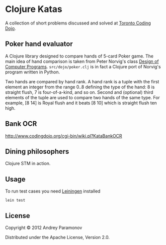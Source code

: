 # Clojure Katas

A collection of short problems discussed and solved at
[Toronto Coding Dojo](http://www.meetup.com/Toronto-Coding-Dojo/).

## Poker hand evaluator

A Clojure library designed to compare hands of 5-card Poker game.
The main idea of hand comparison is taken from Peter Norvig's class
[Design of Computer Programs](http://www.youtube.com/playlist?list=PL818D7B4539EED6D3).
`src/dojo/poker.clj` is in fact a Clojure port of Norvig's program written in Python.

Two hands are compared by hand rank. A hand rank is a tuple with the first
element an integer from the range 0..8 defining the type of the hand: 8 is
straight flush, 7 is four-of-a-kind, and so on.
Second and (optional) third elements of the tuple are used to compare two
hands of the same type. For example, [8 14] is Royal flush and it beats
[8 10] which is straight flush ten high.

## Bank OCR

http://www.codingdojo.org/cgi-bin/wiki.pl?KataBankOCR

## Dining philosophers

Clojure STM in action.

## Usage

To run test cases you need [Leiningen](http://leiningen.org) installed

    lein test

## License

Copyright © 2012 Andrey Paramonov

Distributed under the Apache License, Version 2.0.
